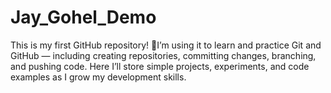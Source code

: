 # Jay_Gohel_Demo
This is my first GitHub repository! 🚀I’m using it to learn and practice Git and GitHub — including creating repositories, committing changes, branching, and pushing code. Here I’ll store simple projects, experiments, and code examples as I grow my development skills.
